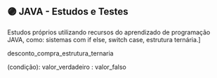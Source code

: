 ## 🟣 JAVA - Estudos e Testes
Estudos próprios utilizando recursos do aprendizado de programação JAVA, como: sistemas com if else, switch case, estrutura ternária.]

desconto_compra_estrutura_ternaria

(condição): valor_verdadeiro : valor_falso
